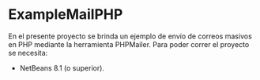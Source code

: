 # ExampleMailPHP
En el presente proyecto se brinda un ejemplo de envío de correos masivos en PHP mediante la herramienta PHPMailer.
Para poder correr el proyecto se necesita:
- NetBeans 8.1 (o superior).